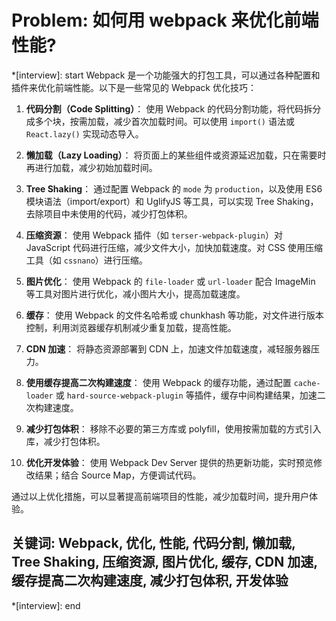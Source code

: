 # Problem: 如何用 webpack 来优化前端性能?

*[interview]: start
Webpack 是一个功能强大的打包工具，可以通过各种配置和插件来优化前端性能。以下是一些常见的 Webpack 优化技巧：

1. **代码分割（Code Splitting）**：
   使用 Webpack 的代码分割功能，将代码拆分成多个块，按需加载，减少首次加载时间。可以使用 `import()` 语法或 `React.lazy()` 实现动态导入。

2. **懒加载（Lazy Loading）**：
   将页面上的某些组件或资源延迟加载，只在需要时再进行加载，减少初始加载时间。

3. **Tree Shaking**：
   通过配置 Webpack 的 `mode` 为 `production`，以及使用 ES6 模块语法（import/export）和 UglifyJS 等工具，可以实现 Tree Shaking，去除项目中未使用的代码，减少打包体积。

4. **压缩资源**：
   使用 Webpack 插件（如 `terser-webpack-plugin`）对 JavaScript 代码进行压缩，减少文件大小，加快加载速度。对 CSS 使用压缩工具（如 `cssnano`）进行压缩。

5. **图片优化**：
   使用 Webpack 的 `file-loader` 或 `url-loader` 配合 ImageMin 等工具对图片进行优化，减小图片大小，提高加载速度。

6. **缓存**：
   使用 Webpack 的文件名哈希或 chunkhash 等功能，对文件进行版本控制，利用浏览器缓存机制减少重复加载，提高性能。

7. **CDN 加速**：
   将静态资源部署到 CDN 上，加速文件加载速度，减轻服务器压力。

8. **使用缓存提高二次构建速度**：
   使用 Webpack 的缓存功能，通过配置 `cache-loader` 或 `hard-source-webpack-plugin` 等插件，缓存中间构建结果，加速二次构建速度。

9. **减少打包体积**：
   移除不必要的第三方库或 polyfill，使用按需加载的方式引入库，减少打包体积。

10. **优化开发体验**：
    使用 Webpack Dev Server 提供的热更新功能，实时预览修改结果；结合 Source Map，方便调试代码。

通过以上优化措施，可以显著提高前端项目的性能，减少加载时间，提升用户体验。

## 关键词: Webpack, 优化, 性能, 代码分割, 懒加载, Tree Shaking, 压缩资源, 图片优化, 缓存, CDN 加速, 缓存提高二次构建速度, 减少打包体积, 开发体验
*[interview]: end
